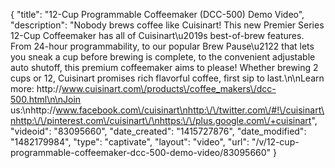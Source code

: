 {
    "title": "12-Cup Programmable Coffeemaker (DCC-500) Demo Video",
    "description": "Nobody brews coffee like Cuisinart! This new Premier Series 12-Cup Coffeemaker has all of Cuisinart\u2019s best-of-brew features. From 24-hour programmability, to our popular Brew Pause\u2122 that lets you sneak a cup before brewing is complete, to the convenient adjustable auto shutoff, this premium coffeemaker aims to please! Whether brewing 2 cups or 12, Cuisinart promises rich flavorful coffee, first sip to last.\n\nLearn more: http:\/\/www.cuisinart.com\/products\/coffee_makers\/dcc-500.html\n\nJoin us:\nhttp:\/\/www.facebook.com\/cuisinart\nhttp:\/\/twitter.com\/#!\/cuisinart\nhttp:\/\/pinterest.com\/cuisinart\/\nhttps:\/\/plus.google.com\/+cuisinart",
    "videoid": "83095660",
    "date_created": "1415727876",
    "date_modified": "1482179984",
    "type": "captivate",
    "layout": "video",
    "url": "\/v\/12-cup-programmable-coffeemaker-dcc-500-demo-video\/83095660"
}